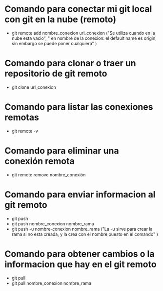 # Comando para conectar mi git local con git en la nube (remoto)

- git remote add nombre_conexion url_conexion ("Se utiliza cuando en la nube esta vacio", " en nombre de la conexion: el default name es origin, sin embargo se puede poner cualquiera" )

# Comando para clonar o traer un repositorio de git remoto 

- git clone url_conexion

# Comando para listar las conexiones remotas 

- git remote -v

# Comando para eliminar una conexión remota
- git remote remove nombre_conexión

# Comando para enviar informacion al git remoto

- git push
- git push nombre_conexion nombre_rama
- git push -u nombre-conexion nombre_rama ("La -u sirve para crear la rama si no esta creada, y la crea con el nombre puesto en el comando" )

# Comando para obtener cambios o la informacion que hay en el git remoto

- git pull
- git pull nombre_conexion nombre_rama

